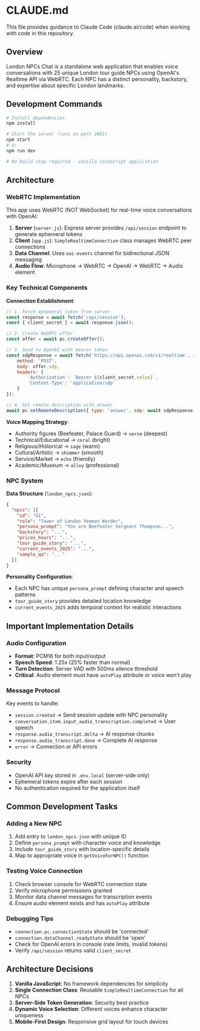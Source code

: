 # CLAUDE.md

This file provides guidance to Claude Code (claude.ai/code) when working with code in this repository.

## Overview

London NPCs Chat is a standalone web application that enables voice conversations with 25 unique London tour guide NPCs using OpenAI's Realtime API via WebRTC. Each NPC has a distinct personality, backstory, and expertise about specific London landmarks.

## Development Commands

```bash
# Install dependencies
npm install

# Start the server (runs on port 3001)
npm start
# or
npm run dev

# No build step required - vanilla JavaScript application
```

## Architecture

### WebRTC Implementation
This app uses WebRTC (NOT WebSocket) for real-time voice conversations with OpenAI:

1. **Server** (`server.js`): Express server provides `/api/session` endpoint to generate ephemeral tokens
2. **Client** (`app.js`): `SimpleRealtimeConnection` class manages WebRTC peer connections
3. **Data Channel**: Uses `oai-events` channel for bidirectional JSON messaging
4. **Audio Flow**: Microphone → WebRTC → OpenAI → WebRTC → Audio element

### Key Technical Components

**Connection Establishment**:
```javascript
// 1. Fetch ephemeral token from server
const response = await fetch('/api/session');
const { client_secret } = await response.json();

// 2. Create WebRTC offer
const offer = await pc.createOffer();

// 3. Send to OpenAI with bearer token
const sdpResponse = await fetch('https://api.openai.com/v1/realtime', {
    method: 'POST',
    body: offer.sdp,
    headers: {
        'Authorization': `Bearer ${client_secret.value}`,
        'Content-Type': 'application/sdp'
    }
});

// 4. Set remote description with answer
await pc.setRemoteDescription({ type: 'answer', sdp: await sdpResponse.text() });
```

**Voice Mapping Strategy**:
- Authority figures (Beefeater, Palace Guard) → `verse` (deepest)
- Technical/Educational → `coral` (bright)
- Religious/Historical → `sage` (warm)
- Cultural/Artistic → `shimmer` (smooth)
- Service/Market → `echo` (friendly)
- Academic/Museum → `alloy` (professional)

### NPC System

**Data Structure** (`london_npcs.json`):
```json
{
  "npcs": [{
    "id": "G1",
    "role": "Tower of London Yeoman Warder",
    "persona_prompt": "You are Beefeater Sergeant Thompson...",
    "backstory": "...",
    "prices_hours": "...",
    "tour_guide_story": "...",
    "current_events_2025": "...",
    "sample_qa": "..."
  }]
}
```

**Personality Configuration**:
- Each NPC has unique `persona_prompt` defining character and speech patterns
- `tour_guide_story` provides detailed location knowledge
- `current_events_2025` adds temporal context for realistic interactions

## Important Implementation Details

### Audio Configuration
- **Format**: PCM16 for both input/output
- **Speech Speed**: 1.25x (25% faster than normal)
- **Turn Detection**: Server VAD with 500ms silence threshold
- **Critical**: Audio element must have `autoPlay` attribute or voice won't play

### Message Protocol
Key events to handle:
- `session.created` → Send session update with NPC personality
- `conversation.item.input_audio_transcription.completed` → User speech
- `response.audio_transcript.delta` → AI response chunks
- `response.audio_transcript.done` → Complete AI response
- `error` → Connection or API errors

### Security
- OpenAI API key stored in `.env.local` (server-side only)
- Ephemeral tokens expire after each session
- No authentication required for the application itself

## Common Development Tasks

### Adding a New NPC
1. Add entry to `london_npcs.json` with unique ID
2. Define `persona_prompt` with character voice and knowledge
3. Include `tour_guide_story` with location-specific details
4. Map to appropriate voice in `getVoiceForNPC()` function

### Testing Voice Connection
1. Check browser console for WebRTC connection state
2. Verify microphone permissions granted
3. Monitor data channel messages for transcription events
4. Ensure audio element exists and has `autoPlay` attribute

### Debugging Tips
- `connection.pc.connectionState` should be 'connected'
- `connection.dataChannel.readyState` should be 'open'
- Check for OpenAI errors in console (rate limits, invalid tokens)
- Verify `/api/session` returns valid `client_secret`

## Architecture Decisions

1. **Vanilla JavaScript**: No framework dependencies for simplicity
2. **Single Connection Class**: Reusable `SimpleRealtimeConnection` for all NPCs
3. **Server-Side Token Generation**: Security best practice
4. **Dynamic Voice Selection**: Different voices enhance character uniqueness
5. **Mobile-First Design**: Responsive grid layout for touch devices